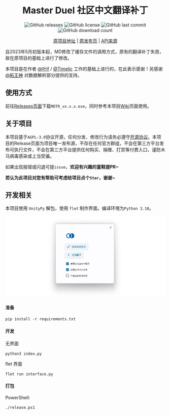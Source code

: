 <h1 align="center">Master Duel 社区中文翻译补丁</h1>
<div align="center">

![GitHub releases](https://img.shields.io/github/v/release/mikualpha/master-duel-chinese-switch?style=flat-square)
![GitHub license](https://img.shields.io/github/license/mikualpha/master-duel-chinese-switch?style=flat-square)
![GitHub last commit](https://img.shields.io/github/last-commit/mikualpha/master-duel-chinese-switch?style=flat-square)
![GitHub download count](https://img.shields.io/github/downloads/mikualpha/master-duel-chinese-switch/total?style=flat-square)

[原项目地址](https://gitee.com/fetiss/master-duel-chinese-switch) | [原发布页](https://www.bilibili.com/read/cv21869124) | [API来源](https://ygocdb.com/)
  
</div>

自2023年5月初版本起，MD修改了缓存文件的调用方式，原有的翻译补丁失效，故在原项目的基础上进行了修改。

本项目是在作者 [@叶lf](https://space.bilibili.com/23834819) / [@Timelic](https://space.bilibili.com/8664322) 工作的基础上进行的，在此表示感谢！另感谢 [@拓王神](https://space.bilibili.com/483116312) 对数据解析部分提供的支持。

## 使用方式
前往[Releases页面](https://github.com/mikualpha/master-duel-chinese-switch/releases)下载`MDTR_vx.x.x.exe`，同时参考本项目[Wiki](https://github.com/mikualpha/master-duel-chinese-switch/wiki)页面使用。

## 关于项目
本项目基于`AGPL-3.0`协议开源，任何分发、修改行为请务必遵守[开源协议](https://www.chinasona.org/gnu/agpl-3.0-cn.html)。本项目的Release页面为项目唯一发布源，不存在任何官方群组，不会在第三方平台发布可执行文件，不会在第三方平台提供任何购买、捐赠、打赏等付费入口，谨防木马病毒感染或上当受骗。

如果出现报错或闪退可提`issue`，**欢迎有兴趣的童鞋提PR~**

**若认为此项目对您有帮助可考虑给项目点个`Star`，谢谢~**

## 开发相关
本项目使用 `UnityPy` 解包，使用 `flet` 制作界面。编译环境为`Python 3.10`。

![](./images/display.jpg)
#### 准备

```
pip install -r requirements.txt
```

#### 开发

无界面

```
python3 index.py
```

flet 界面

```
flet run interface.py
```

#### 打包

PowerShell:

```
./release.ps1
```
